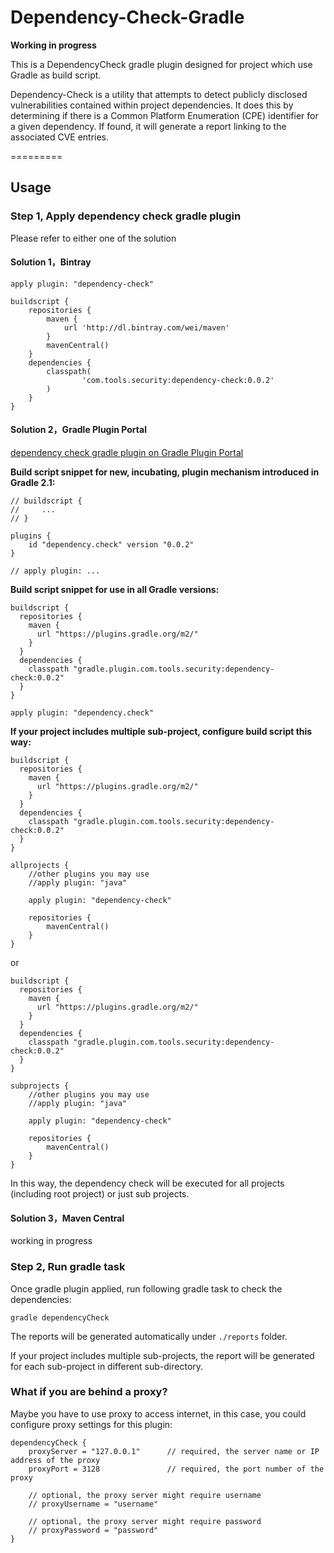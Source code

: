 Dependency-Check-Gradle
=========

**Working in progress**

This is a DependencyCheck gradle plugin designed for project which use Gradle as build script.

Dependency-Check is a utility that attempts to detect publicly disclosed vulnerabilities contained within project dependencies. It does this by determining if there is a Common Platform Enumeration (CPE) identifier for a given dependency. If found, it will generate a report linking to the associated CVE entries.

=========

## Usage

### Step 1, Apply dependency check gradle plugin

Please refer to either one of the solution

#### Solution 1，Bintray

```
apply plugin: "dependency-check"

buildscript {
    repositories {
        maven {
            url 'http://dl.bintray.com/wei/maven'
        }
        mavenCentral()
    }
    dependencies {
        classpath(
                'com.tools.security:dependency-check:0.0.2'
        )
    }
}
```

#### Solution 2，Gradle Plugin Portal

[dependency check gradle plugin on Gradle Plugin Portal](https://plugins.gradle.org/plugin/dependency.check)

**Build script snippet for new, incubating, plugin mechanism introduced in Gradle 2.1:**

```
// buildscript {
//     ...
// }

plugins {
    id "dependency.check" version "0.0.2"
}

// apply plugin: ...
```

**Build script snippet for use in all Gradle versions:**

```
buildscript {
  repositories {
    maven {
      url "https://plugins.gradle.org/m2/"
    }
  }
  dependencies {
    classpath "gradle.plugin.com.tools.security:dependency-check:0.0.2"
  }
}

apply plugin: "dependency.check"
```

**If your project includes multiple sub-project, configure build script this way:**

```
buildscript {
  repositories {
    maven {
      url "https://plugins.gradle.org/m2/"
    }
  }
  dependencies {
    classpath "gradle.plugin.com.tools.security:dependency-check:0.0.2"
  }
}

allprojects {
    //other plugins you may use
    //apply plugin: "java"

    apply plugin: "dependency-check"

    repositories {
        mavenCentral()
    }
}
```

or

```
buildscript {
  repositories {
    maven {
      url "https://plugins.gradle.org/m2/"
    }
  }
  dependencies {
    classpath "gradle.plugin.com.tools.security:dependency-check:0.0.2"
  }
}

subprojects {
    //other plugins you may use
    //apply plugin: "java"

    apply plugin: "dependency-check"

    repositories {
        mavenCentral()
    }
}
```

In this way, the dependency check will be executed for all projects (including root project) or just sub projects.

#### Solution 3，Maven Central

working in progress

### Step 2, Run gradle task

Once gradle plugin applied, run following gradle task to check the dependencies:

```
gradle dependencyCheck
```

The reports will be generated automatically under `./reports` folder.

If your project includes multiple sub-projects, the report will be generated for each sub-project in different sub-directory.

### What if you are behind a proxy?

Maybe you have to use proxy to access internet, in this case, you could configure proxy settings for this plugin:

```
dependencyCheck {
    proxyServer = "127.0.0.1"      // required, the server name or IP address of the proxy
    proxyPort = 3128               // required, the port number of the proxy

    // optional, the proxy server might require username
    // proxyUsername = "username"

    // optional, the proxy server might require password
    // proxyPassword = "password"
}
```
